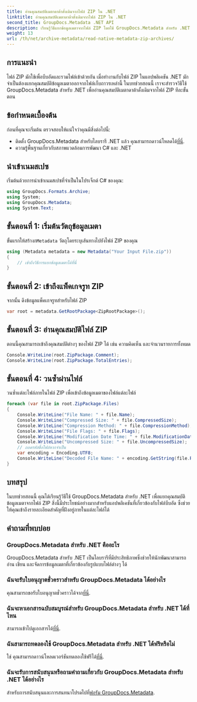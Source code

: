 ```yaml
---
title: อ่านคุณสมบัติเมตาดาต้าดั้งเดิมจากไฟล์ ZIP ใน .NET
linktitle: อ่านคุณสมบัติเมตาดาต้าดั้งเดิมจากไฟล์ ZIP ใน .NET
second_title: GroupDocs.Metadata .NET API
description: เรียนรู้วิธีแยกข้อมูลเมตาจากไฟล์ ZIP โดยใช้ GroupDocs.Metadata สำหรับ .NET สำรวจคำแนะนำทีละขั้นตอนสำหรับการอ่านคุณสมบัติดั้งเดิม
weight: 13
url: /th/net/archive-metadata/read-native-metadata-zip-archives/
---
```

## การแนะนำ
ไฟล์ ZIP มักใช้เพื่อบีบอัดและรวมไฟล์เข้าด้วยกัน เมื่อทำงานกับไฟล์ ZIP ในแอปพลิเคชัน .NET มักจำเป็นต้องแยกคุณสมบัติข้อมูลเมตาออกจากไฟล์เก็บถาวรเหล่านี้ ในบทช่วยสอนนี้ เราจะสำรวจวิธีใช้ GroupDocs.Metadata สำหรับ .NET เพื่ออ่านคุณสมบัติเมตาดาต้าดั้งเดิมจากไฟล์ ZIP ทีละขั้นตอน
## ข้อกำหนดเบื้องต้น
ก่อนที่คุณจะเริ่มต้น ตรวจสอบให้แน่ใจว่าคุณมีสิ่งต่อไปนี้:
- ติดตั้ง GroupDocs.Metadata สำหรับไลบรารี .NET แล้ว คุณสามารถดาวน์โหลดได้[ที่นี่](https://releases.groupdocs.com/metadata/net/).
- ความรู้พื้นฐานเกี่ยวกับสภาพแวดล้อมการพัฒนา C# และ .NET

## นำเข้าเนมสเปซ
เริ่มต้นด้วยการนำเข้าเนมสเปซที่จำเป็นในโปรเจ็กต์ C# ของคุณ:
```csharp
using GroupDocs.Formats.Archive;
using System;
using GroupDocs.Metadata;
using System.Text;
```
## ขั้นตอนที่ 1: เริ่มต้นวัตถุข้อมูลเมตา
 ขั้นแรกให้สร้างก`Metadata` วัตถุโดยระบุเส้นทางไปยังไฟล์ ZIP ของคุณ
```csharp
using (Metadata metadata = new Metadata("Your Input File.zip"))
{
    // เข้าถึงวิธีการแยกข้อมูลเมตาได้ที่นี่
}
```
## ขั้นตอนที่ 2: เข้าถึงแพ็คเกจรูท ZIP
จากนั้น ดึงข้อมูลแพ็คเกจรูทสำหรับไฟล์ ZIP
```csharp
var root = metadata.GetRootPackage<ZipRootPackage>();
```
## ขั้นตอนที่ 3: อ่านคุณสมบัติไฟล์ ZIP
ตอนนี้คุณสามารถเข้าถึงคุณสมบัติต่างๆ ของไฟล์ ZIP ได้ เช่น ความคิดเห็น และจำนวนรายการทั้งหมด
```csharp
Console.WriteLine(root.ZipPackage.Comment);
Console.WriteLine(root.ZipPackage.TotalEntries);
```
## ขั้นตอนที่ 4: วนซ้ำผ่านไฟล์
วนซ้ำแต่ละไฟล์ภายในไฟล์ ZIP เพื่อเข้าถึงข้อมูลเมตาของไฟล์แต่ละไฟล์
```csharp
foreach (var file in root.ZipPackage.Files)
{
    Console.WriteLine("File Name: " + file.Name);
    Console.WriteLine("Compressed Size: " + file.CompressedSize);
    Console.WriteLine("Compression Method: " + file.CompressionMethod);
    Console.WriteLine("File Flags: " + file.Flags);
    Console.WriteLine("Modification Date Time: " + file.ModificationDateTime);
    Console.WriteLine("Uncompressed Size: " + file.UncompressedSize);
    // ถอดรหัสชื่อไฟล์หากจำเป็น
    var encoding = Encoding.UTF8;
    Console.WriteLine("Decoded File Name: " + encoding.GetString(file.RawName));
}
```

## บทสรุป
ในบทช่วยสอนนี้ คุณได้เรียนรู้วิธีใช้ GroupDocs.Metadata สำหรับ .NET เพื่อแยกคุณสมบัติข้อมูลเมตาจากไฟล์ ZIP สิ่งนี้มีประโยชน์อย่างมากสำหรับแอปพลิเคชันที่เกี่ยวข้องกับไฟล์บีบอัด ซึ่งช่วยให้คุณเข้าถึงรายละเอียดสำคัญที่ฝังอยู่ภายในแต่ละไฟล์ได้

## คำถามที่พบบ่อย
### GroupDocs.Metadata สำหรับ .NET คืออะไร
GroupDocs.Metadata สำหรับ .NET เป็นไลบรารีที่มีประสิทธิภาพซึ่งช่วยให้นักพัฒนาสามารถอ่าน เขียน และจัดการข้อมูลเมตาที่เกี่ยวข้องกับรูปแบบไฟล์ต่างๆ ได้
### ฉันจะรับใบอนุญาตชั่วคราวสำหรับ GroupDocs.Metadata ได้อย่างไร
 คุณสามารถขอรับใบอนุญาตชั่วคราวได้จาก[ที่นี่](https://purchase.groupdocs.com/temporary-license/).
### ฉันจะหาเอกสารฉบับสมบูรณ์สำหรับ GroupDocs.Metadata สำหรับ .NET ได้ที่ไหน
 สามารถเข้าไปดูเอกสารได้[ที่นี่](https://tutorials.groupdocs.com/metadata/net/).
### ฉันสามารถทดลองใช้ GroupDocs.Metadata สำหรับ .NET ได้ฟรีหรือไม่
 ใช่ คุณสามารถดาวน์โหลดเวอร์ชันทดลองใช้ฟรีได้[ที่นี่](https://releases.groupdocs.com/).
### ฉันจะรับการสนับสนุนหรือถามคำถามเกี่ยวกับ GroupDocs.Metadata สำหรับ .NET ได้อย่างไร
 สำหรับการสนับสนุนและการสนทนาโปรดไปที่[ฟอรัม GroupDocs.Metadata](https://forum.groupdocs.com/c/metadata/14).